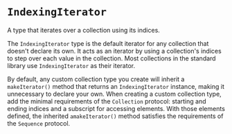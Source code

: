 # `IndexingIterator`

A type that iterates over a collection using its indices.

The `IndexingIterator` type is the default iterator for any collection that
doesn't declare its own. It acts as an iterator by using a collection's indices
to step over each value in the collection. Most collections in the standard
library use `IndexingIterator` as their iterator.

By default, any custom collection type you create will inherit a `makeIterator()`
method that returns an `IndexingIterator` instance, making it unnecessary to
declare your own. When creating a custom collection type, add the minimal
requirements of the `Collection` protocol: starting and ending indices and a
subscript for accessing elements. With those elements defined, the inherited
`amakeIterator()` method satisfies the requirements of the `Sequence` protocol.
